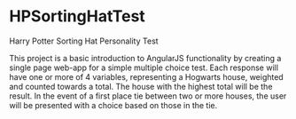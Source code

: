 # HPSortingHatTest
Harry Potter Sorting Hat Personality Test

This project is a basic introduction to AngularJS functionality by creating a single page web-app for a simple multiple choice test.  Each response will have one or more of 4 variables, representing a Hogwarts house, weighted and counted towards a total.  The house with the highest total will be the result.  In the event of a first place tie between two or more houses, the user will be presented with a choice based on those in the tie.
